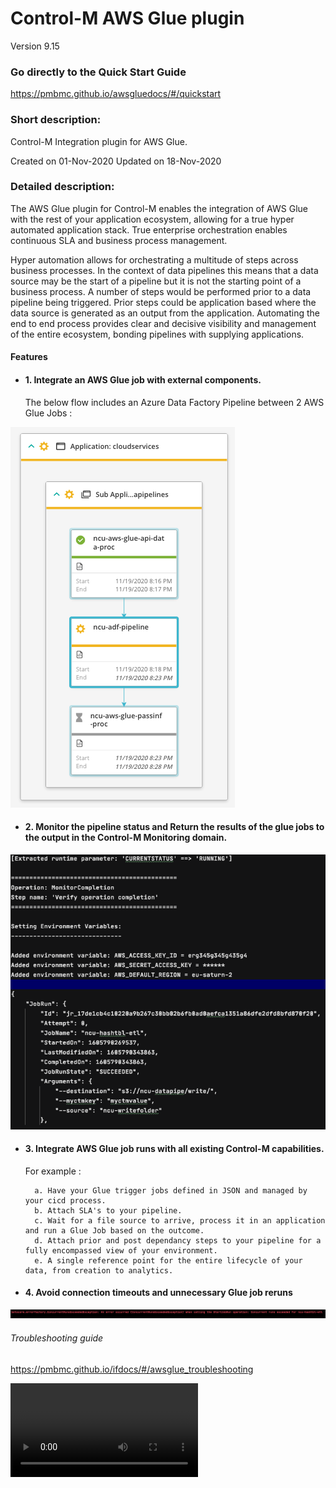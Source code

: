 # Control-M AWS Glue plugin
Version 9.15

### Go directly to the Quick Start Guide
https://pmbmc.github.io/awsgluedocs/#/quickstart

### Short description:
Control-M Integration plugin for AWS Glue.

Created on 01-Nov-2020
Updated on 18-Nov-2020
 
### Detailed description:

The AWS Glue plugin for Control-M enables the integration of AWS Glue with the rest of your application 
ecosystem, allowing for a true hyper automated application stack. True enterprise orchestration enables continuous SLA and business
process management.



Hyper automation allows for orchestrating a multitude of steps across business processes. In the context of data pipelines
this means that a data source may be the start of a pipeline but it is not the starting point of a business process.
A number of steps would be performed prior to a data pipeline being triggered. Prior steps could be application based where the data 
source is generated as an output from the application. Automating the end to end process provides clear and decisive 
visibility and management of the entire ecosystem, bonding pipelines with supplying applications.

#### Features

* #### 1. Integrate an AWS Glue job with external components.  

    The below flow includes an Azure Data Factory Pipeline between 2 AWS Glue Jobs :

![workflow](./images/cloud-services.png)

* #### 2. Monitor the pipeline status and Return the results of the glue jobs to the output in the Control-M Monitoring domain.  

![workflow](./images/glueout.png)

* #### 3. Integrate AWS Glue job runs with all existing Control-M capabilities.  
    For example : 
                   
        a. Have your Glue trigger jobs defined in JSON and managed by your cicd process.          
        b. Attach SLA's to your pipeline.
        c. Wait for a file source to arrive, process it in an application and run a Glue Job based on the outcome.
        d. Attach prior and post dependancy steps to your pipeline for a fully encompassed view of your environment.
        e. A single reference point for the entire lifecycle of your data, from creation to analytics.

* #### 4. Avoid connection timeouts and unnecessary Glue job reruns

![workflow](./images/duplicateruns.png)
 
###### Troubleshooting guide
 
 https://pmbmc.github.io/ifdocs/#/awsglue_troubleshooting

![](./videos/ct_dataops.mp4 ':include :type=iframe width=100% height=400px') 
